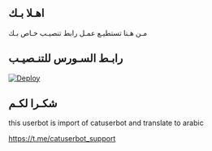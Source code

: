 ## اهـلا بـك
مـن هـنا تستطيـع عمـل رابط تنصيـب خـاص بـك

## رابـط السـورس للتنـصيـب

[![Deploy](https://www.herokucdn.com/deploy/button.svg)](https://heroku.com/deploy?template=https://github.com/cobra556/jmthon)

## شكـرا لكـم 


this userbot is import of catuserbot and translate to arabic

https://t.me/catuserbot_support
